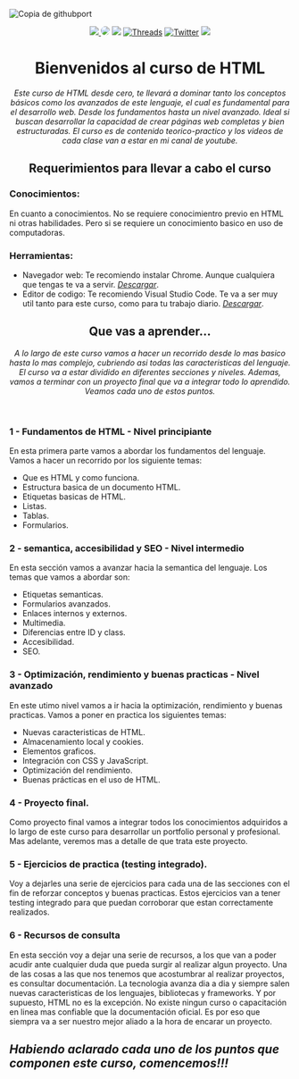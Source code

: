 ![Copia de githubport](https://github.com/user-attachments/assets/10732dc0-7bb5-4827-b22f-1093acffdd4a)
<div align="center">
  <a href="https://www.instagram.com/jona.dev_ok/" target="_blank"><img src="https://img.shields.io/badge/-Instagram-000?style=for-the-badge&logo=instagram&logoColor=white"</a> 
  <a href="https://www.youtube.com/@jonadeveloper" target="_blank"><img src="https://img.shields.io/badge/-youtube-000?style=for-the-badge&logo=youtube&logoColor=white" style="border-radius: 30px"></a> 
  <a href="https://www.tiktok.com/@jonadev1990" target="_blank"><img src="https://img.shields.io/badge/TikTok-000?style=for-the-badge&logo=tiktok&logoColor=white" ></a>
  <a href="https://www.threads.net/@jona.dev_ok" target="_blank"><img alt="Threads" src="https://img.shields.io/badge/threads-000?&style=for-the-badge&logo=threads&logoColor=white" /></a>  
  <a href="https://twitter.com/jonadeveloper" target="_blank"><img alt="Twitter" src="https://img.shields.io/badge/twitter-000?&style=for-the-badge&logo=x&logoColor=white" /></a>  
  <a href="https://www.linkedin.com/in/jonatan-villalva-fullstack-developer" target="_blank"><img src="https://img.shields.io/badge/linkedin-000?style=for-the-badge&logo=linkedin&logoColor=white" ></a>
</div>
<h1 align="center">Bienvenidos al curso de HTML</h1>
    
<p align="center"><em>Este curso de HTML desde cero, te llevará a dominar tanto los conceptos básicos como los avanzados de este lenguaje, el cual es fundamental para el desarrollo web. Desde los fundamentos hasta un nivel avanzado. Ideal si buscan desarrollar la capacidad de crear páginas web completas y bien estructuradas. El curso es de contenido teorico-practico y los videos de cada clase van a estar en mi canal de youtube.</em></p>

<h2 align="center">Requerimientos para llevar a cabo el curso</h2> 

<h3>Conocimientos:</h3>
<p>En cuanto a conocimientos. No se requiere conocimientro previo en HTML ni otras habilidades. Pero si se requiere un conocimiento basico en uso de computadoras.</p>

<h3>Herramientas:</h3>
<ul>
  <li>
    Navegador web: Te recomiendo instalar Chrome. Aunque cualquiera que tengas te va a servir. 
    <a href="https://www.google.com/chrome/?brand=FKPE&gad_source=1&gclid=Cj0KCQjw_sq2BhCUARIsAIVqmQuFy9MyVBP5MF-B0bEOjjBoll-ohVlicfu1evA5nghrAKKuCo85tqgaAms0EALw_wcB&gclsrc=aw.ds" target="_blank"><em>Descargar</em></a>.
  </li>
  <li>
    Editor de codigo: Te recomiendo Visual Studio Code. Te va a ser muy util tanto para este curso, como para tu trabajo diario.
    <a href="https://code.visualstudio.com/download" target="_blank"><em>Descargar</em></a>.
  </li>
</ul>

<h2 align="center">Que vas a aprender...</h2> 
<p align="center"><em>A lo largo de este curso vamos a hacer un recorrido desde lo mas basico hasta lo mas complejo, cubriendo asi todas las caracteristicas del lenguaje. El curso va a estar dividido en diferentes secciones y niveles. Ademas, vamos a terminar con un proyecto final que va a integrar todo lo aprendido. Veamos cada uno de estos puntos.</em></p>
<br>
<h3>1 - Fundamentos de HTML - Nivel principiante</h3>
<p>En esta primera parte vamos a abordar los fundamentos del lenguaje. Vamos a hacer un recorrido por los siguiente temas:</p>
<ul>
  <li>
    Que es HTML y como funciona.
  </li>
  <li>
    Estructura basica de un documento HTML.
  </li>
  <li>
    Etiquetas basicas de HTML.
  </li>
  <li>
    Listas.
  </li>
  <li>
    Tablas.
  </li>
  <li>
    Formularios.
  </li>
</ul>

<h3>2 - semantica, accesibilidad y SEO - Nivel intermedio</h3>
<p>En esta sección vamos a avanzar hacia la semantica del lenguaje. Los temas que vamos a abordar son:</p>
<ul>
  <li>
    Etiquetas semanticas.
  </li>
  <li>
    Formularios avanzados.
  </li>
  <li>
    Enlaces internos y externos.
  </li>
  <li>
    Multimedia.
  </li>
  <li>
    Diferencias entre ID y class.
  </li>
  <li>
    Accesibilidad.
  </li>
  <li>
    SEO.
  </li>
</ul>

<h3>3 - Optimización, rendimiento y buenas practicas - Nivel avanzado</h3>
<p>En este utimo nivel vamos a ir hacia la optimización, rendimiento y buenas practicas. Vamos a poner en practica los siguientes temas:</p>
<ul>
  <li>
    Nuevas caracteristicas de HTML.
  </li>
  <li>
    Almacenamiento local y cookies.
  </li>
  <li>
    Elementos graficos.
  </li>
  <li>
    Integración con CSS y JavaScript.
  </li>
  <li>
    Optimización del rendimiento.
  </li>
  <li>
    Buenas prácticas en el uso de HTML.
  </li>
</ul>

<h3>4 - Proyecto final.</h3>
<p>Como proyecto final vamos a integrar todos los conocimientos adquiridos a lo largo de este curso para desarrollar un portfolio personal y profesional. Mas adelante, veremos mas a detalle de que trata este proyecto.</p>

<h3>5 - Ejercicios de practica (testing integrado).</h3>
<p>Voy a dejarles una serie de ejercicios para cada una de las secciones con el fin de reforzar conceptos y buenas practicas. Estos ejercicios van a tener testing integrado para que puedan corroborar que estan correctamente realizados.</p>

<h3>6 - Recursos de consulta</h3>
<p>En esta sección voy a dejar una serie de recursos, a los que van a poder acudir ante cualquier duda que pueda surgir al realizar algun proyecto. Una de las cosas a las que nos tenemos que acostumbrar al realizar proyectos, es consultar documentación. La tecnologia avanza dia a dia y siempre salen nuevas caracteristicas de los lenguajes, bibliotecas y frameworks. Y por supuesto, HTML no es la excepción. No existe ningun curso o capacitación en linea mas confiable que la documentación oficial. Es por eso que siempra va a ser nuestro mejor aliado a la hora de encarar un proyecto.</p>

<h2><em>Habiendo aclarado cada uno de los puntos que componen este curso, comencemos!!!</em></h2>

